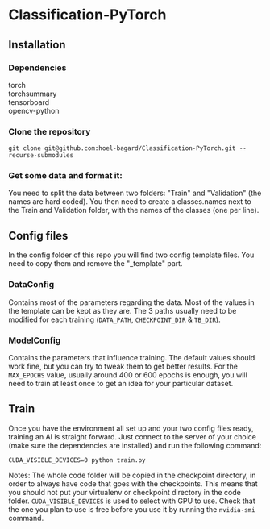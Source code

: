 # Classification-PyTorch
## Installation

### Dependencies
torch\
torchsummary\
tensorboard\
opencv-python

### Clone the repository
```
git clone git@github.com:hoel-bagard/Classification-PyTorch.git --recurse-submodules
```

### Get some data and format it:

You need to split the data between two folders: "Train" and "Validation" (the names are hard coded). You then need to create a classes.names next to the Train and Validation folder, with the names of the classes (one per line).


## Config files
In the config folder of this repo you will find two config template files. You need to copy them and remove the "_template" part.

### DataConfig
Contains most of the parameters regarding the data. Most of the values in the template can be kept as they are. The 3 paths usually need to be modified for each training (`DATA_PATH`, `CHECKPOINT_DIR` & `TB_DIR`). 

### ModelConfig
Contains the parameters that influence training. The default values should work fine, but you can try to tweak them to get better results. For the `MAX_EPOCHS` value, usually around 400 or 600 epochs is enough, you will need to train at least once to get an idea for your particular dataset.

## Train
Once you have the environment all set up and your two config files ready, training an AI is straight forward. Just connect to the server of your choice (make sure the dependencies are installed) and run the following command: 
```
CUDA_VISIBLE_DEVICES=0 python train.py
```

Notes:
The whole code folder will be copied in the checkpoint directory, in order to always have code that goes with the checkpoints. This means that you should not put your virtualenv or checkpoint directory in the code folder.
`CUDA_VISIBLE_DEVICES` is used to select with GPU to use. Check that the one you plan to use is free before you use it by running the `nvidia-smi` command.
